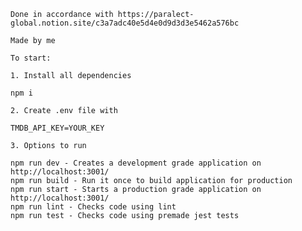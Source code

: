     Done in accordance with https://paralect-global.notion.site/c3a7adc40e5d4e0d9d3d3e5462a576bc

    Made by me

    To start:

    1. Install all dependencies

    npm i

    2. Create .env file with

    TMDB_API_KEY=YOUR_KEY

    3. Options to run

    npm run dev - Creates a development grade application on http://localhost:3001/
    npm run build - Run it once to build application for production
    npm run start - Starts a production grade application on http://localhost:3001/
    npm run lint - Checks code using lint
    npm run test - Checks code using premade jest tests
